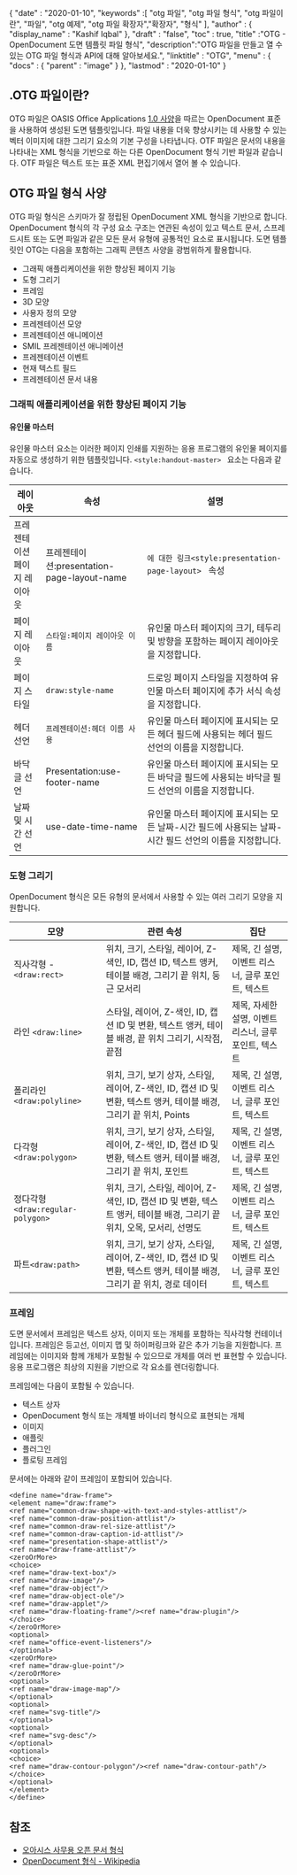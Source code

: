 {
  "date" : "2020-01-10",
  "keywords" :[ "otg 파일", "otg 파일 형식", "otg 파일이란", "파일", "otg 예제", "otg 파일 확장자","확장자", "형식" ],
  "author" : {
    "display_name" : "Kashif Iqbal"
},
  "draft" : "false",
  "toc" : true,
  "title" :"OTG - OpenDocument 도면 템플릿 파일 형식",
  "description":"OTG 파일을 만들고 열 수 있는 OTG 파일 형식과 API에 대해 알아보세요.",
  "linktitle" : "OTG",
  "menu" : {
    "docs" : {
      "parent" : "image"
}
},
  "lastmod" : "2020-01-10"
}

## .OTG 파일이란?

OTG 파일은 OASIS Office Applications [1.0 사양](https://www.oasis-open.org/committees/download.php/12572/OpenDocument-v1.0-os.pdf)을 따르는 OpenDocument 표준을 사용하여 생성된 도면 템플릿입니다. 파일 내용을 더욱 향상시키는 데 사용할 수 있는 벡터 이미지에 대한 그리기 요소의 기본 구성을 나타냅니다. OTF 파일은 문서의 내용을 나타내는 XML 형식을 기반으로 하는 다른 OpenDocument 형식 기반 파일과 같습니다. OTF 파일은 텍스트 또는 표준 XML 편집기에서 열어 볼 수 있습니다.

## OTG 파일 형식 사양 ##

OTG 파일 형식은 스키마가 잘 정립된 OpenDocument XML 형식을 기반으로 합니다. OpenDocument 형식의 각 구성 요소 구조는 연관된 속성이 있고 텍스트 문서, 스프레드시트 또는 도면 파일과 같은 모든 문서 유형에 공통적인 요소로 표시됩니다. 도면 템플릿인 OTG는 다음을 포함하는 그래픽 콘텐츠 사양을 광범위하게 활용합니다.

* 그래픽 애플리케이션을 위한 향상된 페이지 기능
* 도형 그리기
* 프레임
* 3D 모양
* 사용자 정의 모양
* 프레젠테이션 모양
* 프레젠테이션 애니메이션
* SMIL 프레젠테이션 애니메이션
* 프레젠테이션 이벤트
* 현재 텍스트 필드
* 프레젠테이션 문서 내용

### 그래픽 애플리케이션을 위한 향상된 페이지 기능 ###
#### 유인물 마스터 ####

유인물 마스터 요소는 이러한 페이지 인쇄를 지원하는 응용 프로그램의 유인물 페이지를 자동으로 생성하기 위한 템플릿입니다.
`<style:handout-master> ` 요소는 다음과 같습니다.

|레이아웃|속성|설명
---|---|---|
|프레젠테이션 페이지 레이아웃|프레젠테이션:presentation-page-layout-name|`에 대한 링크<style:presentation-page-layout> ` 속성
|페이지 레이아웃|`스타일:페이지 레이아웃 이름` | 유인물 마스터 페이지의 크기, 테두리 및 방향을 포함하는 페이지 레이아웃을 지정합니다.
|페이지 스타일|`draw:style-name`|드로잉 페이지 스타일을 지정하여 유인물 마스터 페이지에 추가 서식 속성을 지정합니다.|
|헤더 선언| `프레젠테이션:헤더 이름 사용`| 유인물 마스터 페이지에 표시되는 모든 헤더 필드에 사용되는 헤더 필드 선언의 이름을 지정합니다.
|바닥글 선언| Presentation:use-footer-name|유인물 마스터 페이지에 표시되는 모든 바닥글 필드에 사용되는 바닥글 필드 선언의 이름을 지정합니다.
|날짜 및 시간 선언|use-date-time-name|유인물 마스터 페이지에 표시되는 모든 날짜-시간 필드에 사용되는 날짜-시간 필드 선언의 이름을 지정합니다.

### 도형 그리기 ###
OpenDocument 형식은 모든 유형의 문서에서 사용할 수 있는 여러 그리기 모양을 지원합니다.

|모양|관련 속성| 집단
---|---|---|
직사각형 - `<draw:rect> `|위치, 크기, 스타일, 레이어, Z-색인, ID, 캡션 ID, 텍스트 앵커, 테이블 배경, 그리기 끝 위치, 둥근 모서리|제목, 긴 설명, 이벤트 리스너, 글루 포인트, 텍스트
라인 `<draw:line> `|스타일, 레이어, Z-색인, ID, 캡션 ID 및 변환, 텍스트 앵커, 테이블 배경, 끝 위치 그리기, 시작점, 끝점|제목, 자세한 설명, 이벤트 리스너, 글루 포인트, 텍스트
폴리라인 `<draw:polyline> `| 위치, 크기, 보기 상자, 스타일, 레이어, Z-색인, ID, 캡션 ID 및 변환, 텍스트 앵커, 테이블 배경, 그리기 끝 위치, Points| 제목, 긴 설명, 이벤트 리스너, 글루 포인트, 텍스트
다각형 `<draw:polygon> `|위치, 크기, 보기 상자, 스타일, 레이어, Z-색인, ID, 캡션 ID 및 변환, 텍스트 앵커, 테이블 배경, 그리기 끝 위치, 포인트|제목, 긴 설명, 이벤트 리스너, 글루 포인트, 텍스트
|정다각형 `<draw:regular-polygon> `|위치, 크기, 스타일, 레이어, Z-색인, ID, 캡션 ID 및 변환, 텍스트 앵커, 테이블 배경, 그리기 끝 위치, 오목, 모서리, 선명도|제목, 긴 설명, 이벤트 리스너, 글루 포인트, 텍스트
|파트`<draw:path> `|위치, 크기, 보기 상자, 스타일, 레이어, Z-색인, ID, 캡션 ID 및 변환, 텍스트 앵커, 테이블 배경, 그리기 끝 위치, 경로 데이터| 제목, 긴 설명, 이벤트 리스너, 글루 포인트, 텍스트

### 프레임 ###
도면 문서에서 프레임은 텍스트 상자, 이미지 또는 개체를 포함하는 직사각형 컨테이너입니다. 프레임은 등고선, 이미지 맵 및 하이퍼링크와 같은 추가 기능을 지원합니다. 프레임에는 이미지와 함께 개체가 포함될 수 있으므로 개체를 여러 번 표현할 수 있습니다. 응용 프로그램은 최상의 지원을 기반으로 각 요소를 렌더링합니다.

프레임에는 다음이 포함될 수 있습니다.
* 텍스트 상자
* OpenDocument 형식 또는 개체별 바이너리 형식으로 표현되는 개체
* 이미지
* 애플릿
* 플러그인
* 플로팅 프레임

문서에는 아래와 같이 프레임이 포함되어 있습니다.

```
<define name="draw-frame">
<element name="draw:frame">
<ref name="common-draw-shape-with-text-and-styles-attlist"/>
<ref name="common-draw-position-attlist"/>
<ref name="common-draw-rel-size-attlist"/>
<ref name="common-draw-caption-id-attlist"/>
<ref name="presentation-shape-attlist"/>
<ref name="draw-frame-attlist"/>
<zeroOrMore>
<choice>
<ref name="draw-text-box"/>
<ref name="draw-image"/>
<ref name="draw-object"/>
<ref name="draw-object-ole"/>
<ref name="draw-applet"/>
<ref name="draw-floating-frame"/><ref name="draw-plugin"/>
</choice>
</zeroOrMore>
<optional>
<ref name="office-event-listeners"/>
</optional>
<zeroOrMore>
<ref name="draw-glue-point"/>
</zeroOrMore>
<optional>
<ref name="draw-image-map"/>
</optional>
<optional>
<ref name="svg-title"/>
</optional>
<optional>
<ref name="svg-desc"/>
</optional>
<optional>
<choice>
<ref name="draw-contour-polygon"/><ref name="draw-contour-path"/>
</choice>
</optional>
</element>
</define>
```

## 참조 ##
* [오아시스 사무용 오픈 문서 형식](https://www.oasis-open.org/committees/tc_home.php?wg_abbrev=office)
* [OpenDocument 형식 - Wikipedia](https://en.wikipedia.org/wiki/OpenDocument)

